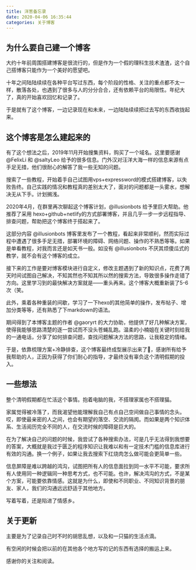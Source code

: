 ```yaml
---
title: 洋葱备忘录
date: 2020-04-06 16:35:44
categories: 关于博客
---
```


## 为什么要自己建一个博客

大约十年前周围搭建博客是很流行的，但是作为一个假的理科生技术渣渣，这个自己搭博客只能作为一个美好的愿望吧。

十年之间陆陆续续在各种平台写过东西，每个阶段的性格、关注的重点都不太一样，散落各处，也遇到了很多与人的分分合合，还有依赖平台的局限性。年纪大了，真的开始喜欢回忆和记录了。

于是就有了这个博客，一边记录现在和未来，一边陆陆续续把过去写的东西收拢起来。

## 这个博客是怎么建起来的

有了这个想法之后，2019年11月开始搜集资料，购买了一个域名。这里要感谢@FelixLi 和 @saltyLeo 给予的很多信息。门外汉对汪洋大海一样的信息来源有点手足无措，他们很耐心的解答了我一些无知的问题。

搜索了一些教程，开始着手自己试图用vps+expressword的模式搭建博客，以失败告终。自己实践的情况和教程真的差别太大了，面对的问题都是一头雾水，想解决无从下手。计划搁浅。

2020年4月，在群里再次聊起这个博客计划，@illusionbots 给予里巨大帮助。他推荐了采用 hexo+github+netlify的方式部署博客，并且几乎一步一步远程指导、排查问题，帮助把这个博客终于搭起来了。

这部分内容 @illusionbots 博客里发布了一个教程，看起来非常顺利，然而实际过程中遭遇了很多手足无措，部署环境的障碍、网络问题、操作的不熟悉等等。如果是单看教程，对我而言还是如天书一般。如没有 @illusionbots 不厌其烦傻瓜式的教学，就不会有这个博客的成立。

接下来的工作是要对博客模块进行自定义，修改主题遇到了新的知识点，花费了两天时间试图自己解决，不知其然也不知其所以然的搜索方法，导致很多操作走错了方向。这里学习到的最快解决方案就是——重头再来。这个博客大概重新装了5-6次（笑。

此外，乘着各种重装的间歇，学习了一下hexo的其他简单的操作，发布帖子、增加分类等等，还有熟悉了下markdown的语法。

期间得到了本博客主题的作者 @gaoryrt 的大力协助，他提供了好几种解决方案，使得我能够思路清楚的逐一尝试而不没头苍蝇乱跑。温柔的小楠姐在关键时刻给我的一通电话，分享了如何排查问题，查找问题解决方法的思路，让我稳定的情绪。

于是，依靠梳理方案+冷静排查，这个博客最终成型展示出来了👏，感谢所有给予我帮助的人，正因为获得了你们耐心的指导，才最终没有辜负这个清明假期的投入。



## 一些想法

整个清明假期都在忙活这个事情。抱着电脑的我，不搭理家属也不搭理猫。

家属觉得被冷落了，而我渴望他能理解我自己有点自己空间做自己事情的念头。哎，即使最亲密的人之间，也会有期望的落空、交流的隔阂。而如果是两个知识体系、生活阅历完全不同的人，在交流时候的障碍是巨大的。

在为了解决自己的问题的时候，我尝试了各种搜索办法，可是几乎无法得到我想要的答案，大概就是我过于匮乏的程序知识让我难以和有一定技术门槛的信息库进行有效的沟通。换一个例子，如果让我去搜索下红烧肉怎么做可能会更简单一些。

信息屏障是难以跨越的鸿沟，试图把所有人的信息面拉到同一水平不可能，要求所有人使用同一种逻辑同一种思考方式，也不可能。也许，解决鸿沟的方式，不是某个方案，可能要依靠情感。这就是为什么，即使和不同职业、不同知识背景的朋友、家人，我们的沟通远远舒适于其他地方。

写着写着，还是陷进了情感乡。



## 关于更新

主要是为了记录自己时不时的胡思乱想，以及和一只猫的生活点滴。

有空闲的时候会把以前的在其他各个地方写的记的东西有选择的搬运上来。

感谢你的关注和阅读。

